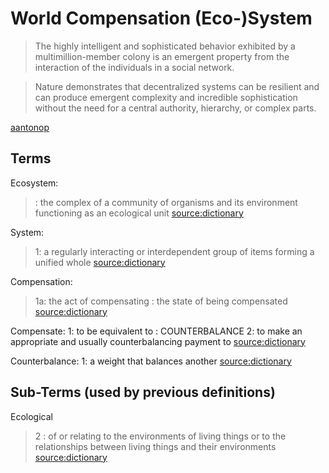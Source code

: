 # World Compensation (Eco-)System

> The highly intelligent and sophisticated behavior exhibited by a multimillion-member colony is an emergent property from the interaction of the individuals in a social network.

> Nature demonstrates that decentralized systems can be resilient and can produce emergent complexity and incredible sophistication without the need for a central authority, hierarchy, or complex parts.

[aantonop](https://github.com/bitcoinbook/bitcoinbook/blob/df1828b7205a5950a16a3182cf9b15421ee70658/preface.asciidoc)

## Terms
Ecosystem:
> : the complex of a community of organisms and its environment functioning as an ecological unit
[source:dictionary](https://www.merriam-webster.com/dictionary/ecosystem)

System:
> 1: a regularly interacting or interdependent group of items forming a unified whole
[source:dictionary](https://www.merriam-webster.com/dictionary/system)

Compensation:
> 1a: the act of compensating : the state of being compensated
[source:dictionary](https://www.merriam-webster.com/dictionary/compensation)

Compensate:
1: to be equivalent to : COUNTERBALANCE
2: to make an appropriate and usually counterbalancing payment to
[source:dictionary](https://www.merriam-webster.com/dictionary/compensate)

Counterbalance:
1: a weight that balances another
[source:dictionary](https://www.merriam-webster.com/dictionary/counterbalance)

## Sub-Terms (used by previous definitions) 
Ecological
> 2 : of or relating to the environments of living things or to the relationships between living things and their environments [source:dictionary](https://www.merriam-webster.com/dictionary/ecological)
